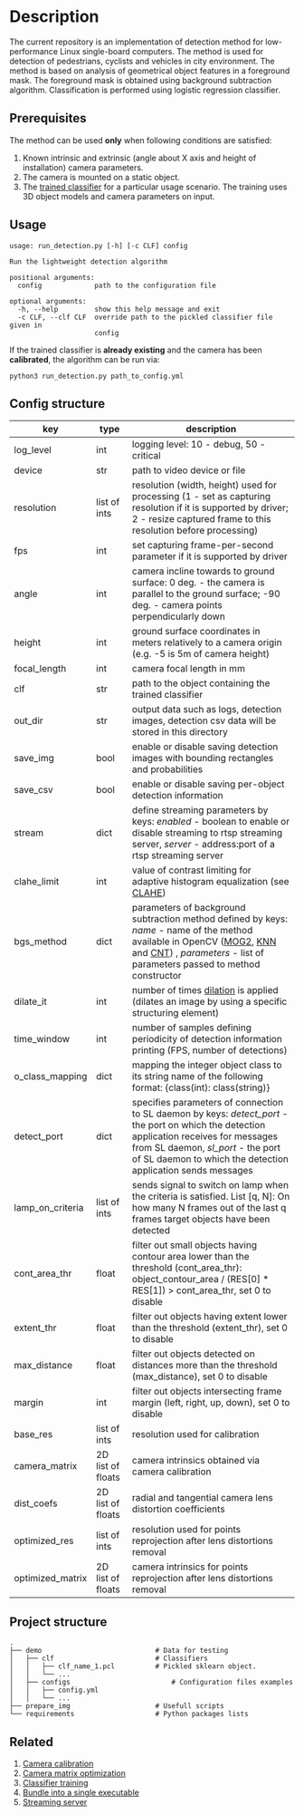 # Description
The current repository is an implementation of detection method for low-performance Linux single-board computers.
The method is used for detection of pedestrians, cyclists and vehicles in city environment.
The method is based on analysis of geometrical object features in a foreground mask. The foreground mask is obtained using background subtraction algorithm.
Classification is performed using logistic regression classifier.

## Prerequisites
The method can be used **only** when following conditions are satisfied:
1) Known intrinsic and extrinsic (angle about X axis and height of installation) camera parameters.
2) The camera is mounted on a static object.
3) The [trained classifier](https://github.com/necator9/model_training) for a particular usage scenario. The training uses 3D object models and camera parameters on input.

## Usage
```
usage: run_detection.py [-h] [-c CLF] config

Run the lightweight detection algorithm

positional arguments:
  config             path to the configuration file

optional arguments:
  -h, --help         show this help message and exit
  -c CLF, --clf CLF  override path to the pickled classifier file given in
                     config
```

If the trained classifier is **already existing** and the camera has been **calibrated**, the algorithm can be run via:
```
python3 run_detection.py path_to_config.yml
```  

## Config structure

| key | type | description |
|---|---|---|
| log_level | int | logging level: 10 - debug, 50 - critical |
| device | str | path to video device or file  |
| resolution | list of ints | resolution (width, height) used for processing (1 - set as capturing resolution if it is supported by driver; 2 - resize captured frame to this resolution before processing) |
| fps | int | set capturing frame-per-second parameter if it is supported by driver |
| angle | int | camera incline towards to ground surface: 0 deg. - the camera is parallel to the ground surface; -90 deg. - camera points perpendicularly down |
| height | int | ground surface coordinates in meters relatively to a camera origin (e.g. -5 is 5m of camera height) |
| focal_length | int | camera focal length in mm |
| clf | str | path to the object containing the trained classifier |
| out_dir | str | output data such as logs, detection images, detection csv data will be stored in this directory |
| save_img | bool | enable or disable saving detection images with bounding rectangles and probabilities |
| save_csv | bool | enable or disable saving per-object detection information |
| stream | dict | define streaming parameters by keys: *enabled* - boolean to enable or disable streaming to rtsp streaming server, *server* - address:port of a rtsp streaming server   |
| clahe_limit | int | value of contrast limiting for adaptive histogram equalization (see [CLAHE](https://docs.opencv.org/master/d5/daf/tutorial_py_histogram_equalization.html))
| bgs_method | dict | parameters of background subtraction method defined by keys: *name* - name of the method available in OpenCV ([MOG2](https://docs.opencv.org/3.4/d7/d7b/classcv_1_1BackgroundSubtractorMOG2.html), [KNN](https://docs.opencv.org/3.4/db/d88/classcv_1_1BackgroundSubtractorKNN.html) and [CNT](https://docs.opencv.org/3.4/db/d88/classcv_1_1BackgroundSubtractorKNN.html))  , *parameters* - list of parameters passed to method constructor |
| dilate_it | int | number of times [dilation](https://docs.opencv.org/3.4/db/df6/tutorial_erosion_dilatation.html) is applied (dilates an image by using a specific structuring element) |
| time_window | int | number of samples defining periodicity of detection information printing (FPS, number of detections) |
| o_class_mapping | dict | mapping the integer object class to its string name of the following format: {class(int): class(string)} |
| detect_port | dict | specifies parameters of connection to SL daemon by keys:  *detect_port* - the port on which the detection application receives for messages from SL daemon, *sl_port* - the port of SL daemon to which the detection application sends messages |
| lamp_on_criteria | list of ints | sends signal to switch on lamp when the criteria is satisfied. List [q, N]: On how many N frames out of the last q frames target objects have been detected |
| cont_area_thr | float | filter out small objects having contour area lower than the threshold (cont_area_thr): object_contour_area / (RES[0] * RES[1]) > cont_area_thr, set 0 to disable |
| extent_thr | float | filter out objects having extent lower than the threshold (extent_thr), set 0 to disable |
| max_distance | float | filter out objects detected on distances more than the threshold (max_distance), set 0 to disable | 
| margin | int|  filter out objects intersecting frame margin (left, right, up, down), set 0 to disable |
| base_res | list of ints | resolution used for calibration |
| camera_matrix |  2D list of floats | camera intrinsics obtained via camera calibration |
| dist_coefs | 2D list of floats | radial and tangential camera lens distortion coefficients |
| optimized_res | list of ints | resolution used for points reprojection after lens distortions removal |
| optimized_matrix | 2D list of floats | camera intrinsics for points reprojection after lens distortions removal |

## Project structure

    .
    ├── demo                            # Data for testing
    │   ├── clf                         # Classifiers
    │   │   ├── clf_name_1.pcl          # Pickled sklearn object.
    │   │   └── ...
    │   ├── configs                         # Configuration files examples 
    │   │   ├── config.yml                  
    │   │   └── ...
    ├── prepare_img                     # Usefull scripts
    └── requirements                    # Python packages lists

## Related
1. [Camera calibration](doc/calibration.md)
2. [Camera matrix optimization](https://github.com/necator9/get_optimal_cam_mtx)
3. [Classifier training](https://github.com/necator9/model_training)
4. [Bundle into a single executable](doc/pyinstaller.md)
5. [Streaming server](doc/streaming_server.md)
